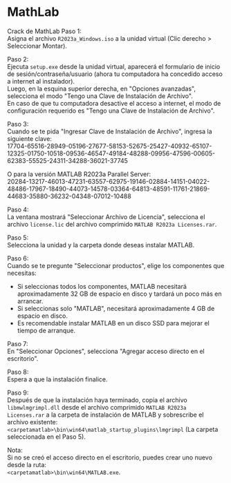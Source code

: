 # MathLab
Crack de MathLab
Paso 1:  
Asigna el archivo `R2023a_Windows.iso` a la unidad virtual (Clic derecho > Seleccionar Montar).

Paso 2:  
Ejecuta `setup.exe` desde la unidad virtual, aparecerá el formulario de inicio de sesión/contraseña/usuario (ahora tu computadora ha concedido acceso a internet al instalador).  
Luego, en la esquina superior derecha, en "Opciones avanzadas", selecciona el modo "Tengo una Clave de Instalación de Archivo".  
En caso de que tu computadora desactive el acceso a internet, el modo de configuración requerido es "Tengo una Clave de Instalación de Archivo".

Paso 3:  
Cuando se te pida "Ingresar Clave de Instalación de Archivo", ingresa la siguiente clave:  
17704-65516-28949-05196-27677-58153-52675-25427-40932-65107-12325-01750-10518-09536-46547-49184-48288-09956-47596-00605-62383-55525-24311-34288-36021-37745

O para la versión MATLAB R2023a Parallel Server:  
20284-13217-46013-47231-63557-62975-19146-02884-14151-04022-48486-17967-18490-44073-14578-03364-64813-48591-11761-21869-44683-35880-36232-04348-07012-10488

Paso 4:  
La ventana mostrará "Seleccionar Archivo de Licencia", selecciona el archivo `license.lic` del archivo comprimido `MATLAB R2023a Licenses.rar`.

Paso 5:  
Selecciona la unidad y la carpeta donde deseas instalar MATLAB.

Paso 6:  
Cuando se te pregunte "Seleccionar productos", elige los componentes que necesitas:  
- Si seleccionas todos los componentes, MATLAB necesitará aproximadamente 32 GB de espacio en disco y tardará un poco más en arrancar.  
- Si seleccionas solo "MATLAB", necesitará aproximadamente 4 GB de espacio en disco.  
- Es recomendable instalar MATLAB en un disco SSD para mejorar el tiempo de arranque.

Paso 7:  
En "Seleccionar Opciones", selecciona "Agregar acceso directo en el escritorio".

Paso 8:  
Espera a que la instalación finalice.

Paso 9:  
Después de que la instalación haya terminado, copia el archivo `libmwlmgrimpl.dll` desde el archivo comprimido `MATLAB R2023a Licenses.rar` a la carpeta de instalación de MATLAB y sobrescribe el archivo existente:  
`<carpetamatlab>\bin\win64\matlab_startup_plugins\lmgrimpl` (La carpeta seleccionada en el Paso 5).

Nota:  
Si no se creó el acceso directo en el escritorio, puedes crear uno nuevo desde la ruta:  
`<carpetamatlab>\bin\win64\MATLAB.exe`.
